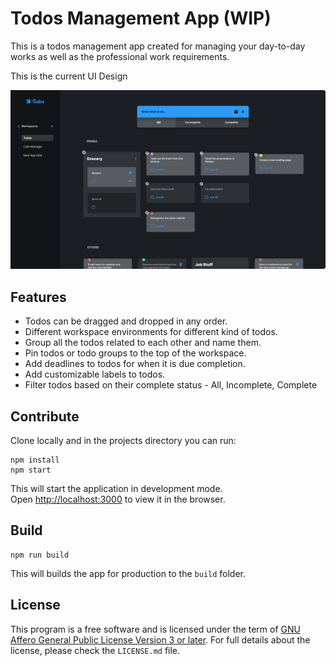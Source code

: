 # Todos Management App (WIP)

This is a todos management app created for managing your day-to-day works as well as the professional work requirements.

This is the current UI Design

![UI Design](./demo/ui_design.png)

## Features

- Todos can be dragged and dropped in any order.
- Different workspace environments for different kind of todos.
- Group all the todos related to each other and name them.
- Pin todos or todo groups to the top of the workspace.
- Add deadlines to todos for when it is due completion.
- Add customizable labels to todos.
- Filter todos based on their complete status - All, Incomplete, Complete

## Contribute

Clone locally and in the projects directory you can run:

```
npm install
npm start
```

This will start the application in development mode.\
Open [http://localhost:3000](http://localhost:3000) to view it in the browser.

## Build

```
npm run build
```

This will builds the app for production to the `build` folder.

## License

This program is a free software and is licensed under the term of [GNU Affero General Public License Version 3 or later](https://www.gnu.org/licenses/agpl-3.0.html). For full details about the license, please check the `LICENSE.md` file.
